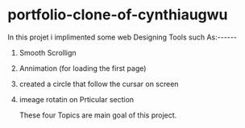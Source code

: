 # portfolio-clone-of-cynthiaugwu
In this projet i implimented some web Designing Tools such As:------

1. Smooth Scrollign
2. Annimation (for loading the first page)
3. created a circle that follow the cursar on screen
4. imeage rotatin on Prticular section

   These four Topics are main goal of this project.

